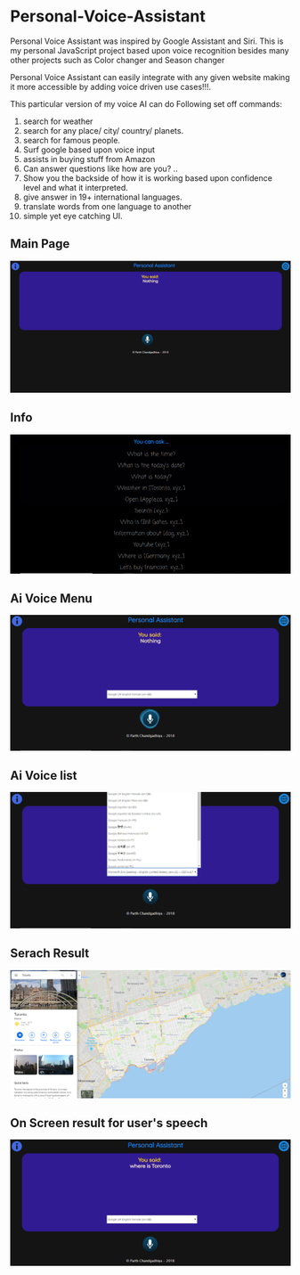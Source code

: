 # Personal-Voice-Assistant
Personal Voice Assistant was inspired by Google Assistant and Siri. This is my personal JavaScript project based upon voice recognition besides many other projects such as Color changer and Season changer 

Personal Voice Assistant can easily integrate with any given website making it more accessible by adding voice driven use cases!!!.

This particular version of my voice AI can do Following set off commands:
1. search for weather 
2. search for any place/ city/ country/ planets.
3. search for famous people.
4. Surf google based upon voice input
5. assists in buying stuff from Amazon 
6. Can answer questions like how are you? ..
7. Show you the backside of how it is working based upon confidence level and what it interpreted. 
8. give answer in 19+ international languages.
9. translate words from one language to another
10. simple yet eye catching UI.

## Main Page
<img src="screenshot/1.PNG" /><br/>

## Info
<img src="screenshot/2.PNG" /><br/>

## Ai Voice Menu
<img src="screenshot/4.PNG" /><br/>

## Ai Voice list
<img src="screenshot/8.PNG" /><br/>

## Serach Result
<img src="screenshot/6.PNG" /><br/> 

## On Screen result for user's speech
<img src="screenshot/7.PNG" /><br/>
